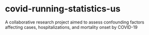 # covid-running-statistics-us
A collaborative research project aimed to assess confounding factors 
affecting cases, hospitalizations, and mortality onset by COVID-19
